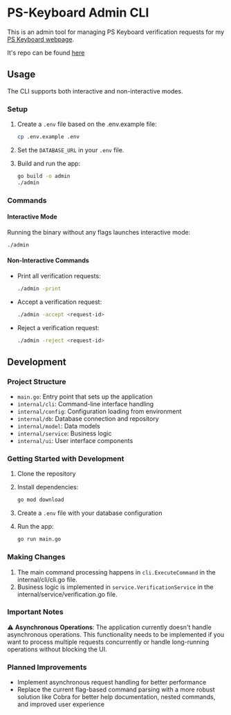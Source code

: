 # PS-Keyboard Admin CLI

This is an admin tool for managing PS Keyboard verification requests for my [PS Keyboard webpage](https://ps-keyboard.vercel.app/).

It's repo can be found [here](https://github.com/bartektricks/ps-keyboard)

## Usage

The CLI supports both interactive and non-interactive modes.

### Setup

1. Create a `.env` file based on the .env.example file:
   ```bash
   cp .env.example .env
   ```

2. Set the `DATABASE_URL` in your `.env` file.

3. Build and run the app:
   ```bash
   go build -o admin
   ./admin
   ```

### Commands

#### Interactive Mode

Running the binary without any flags launches interactive mode:
```bash
./admin
```

#### Non-Interactive Commands

- Print all verification requests:
  ```bash
  ./admin -print
  ```

- Accept a verification request:
  ```bash
  ./admin -accept <request-id>
  ```

- Reject a verification request:
  ```bash
  ./admin -reject <request-id>
  ```

## Development

### Project Structure

- `main.go`: Entry point that sets up the application
- `internal/cli`: Command-line interface handling
- `internal/config`: Configuration loading from environment
- `internal/db`: Database connection and repository
- `internal/model`: Data models
- `internal/service`: Business logic
- `internal/ui`: User interface components

### Getting Started with Development

1. Clone the repository
2. Install dependencies:
   ```bash
   go mod download
   ```

3. Create a `.env` file with your database configuration

4. Run the app:
   ```bash
   go run main.go
   ```

### Making Changes

1. The main command processing happens in `cli.ExecuteCommand` in the internal/cli/cli.go file.
2. Business logic is implemented in `service.VerificationService` in the internal/service/verification.go file.

### Important Notes

⚠️ **Asynchronous Operations**: The application currently doesn't handle asynchronous operations. This functionality needs to be implemented if you want to process multiple requests concurrently or handle long-running operations without blocking the UI.

### Planned Improvements

- Implement asynchronous request handling for better performance
- Replace the current flag-based command parsing with a more robust solution like Cobra for better help documentation, nested commands, and improved user experience
